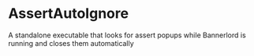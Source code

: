 # AssertAutoIgnore

A standalone executable that looks for assert popups while Bannerlord is running and closes them automatically
